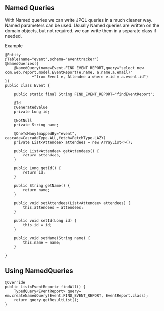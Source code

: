 Named Queries
-------------
With Named queries we can write JPQL queries in a much cleaner way. Named parameters can be used. Usually Named queries are written on the domain objects, but not required. we can write them in a separate class if needed.

Example

	@Entity
	@Table(name="event",schema="eventtracker")
	@NamedQueries({
		@NamedQuery(name=Event.FIND_EVENT_REPORT,query="select new com.web.report.model.EventReport(e.name, a.name,a.email)"
				+"from Event e, Attendee a where e.id = a.event.id")
	})
	public class Event {
		
		public static final String FIND_EVENT_REPORT="findEventReport";
	
		@Id
		@GeneratedValue
		private Long id;
	
		@NotNull
		private String name;
	
		@OneToMany(mappedBy="event", cascade=CascadeType.ALL,fetch=FetchType.LAZY)
		private List<Attendee> attendees = new ArrayList<>();
	
		public List<Attendee> getAttendees() {
			return attendees;
		}
	
		public Long getId() {
			return id;
		}
	
		public String getName() {
			return name;
		}
	
		public void setAttendees(List<Attendee> attendees) {
			this.attendees = attendees;
		}
	
		public void setId(Long id) {
			this.id = id;
		}
	
		public void setName(String name) {
			this.name = name;
		}
	
	}
		
Using NamedQueries
------------------

	@Override
	public List<EventReport> findAll() {
		TypedQuery<EventReport> query= em.createNamedQuery(Event.FIND_EVENT_REPORT, EventReport.class);
		return query.getResultList();
	}

	
